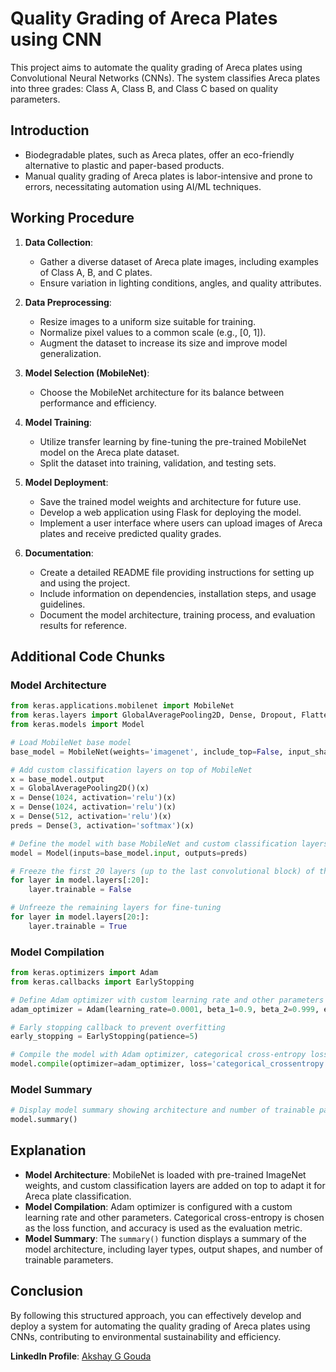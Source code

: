 
# Quality Grading of Areca Plates using CNN

This project aims to automate the quality grading of Areca plates using Convolutional Neural Networks (CNNs). The system classifies Areca plates into three grades: Class A, Class B, and Class C based on quality parameters.

## Introduction
- Biodegradable plates, such as Areca plates, offer an eco-friendly alternative to plastic and paper-based products.
- Manual quality grading of Areca plates is labor-intensive and prone to errors, necessitating automation using AI/ML techniques.

## Working Procedure
1. **Data Collection**: 
   - Gather a diverse dataset of Areca plate images, including examples of Class A, B, and C plates.
   - Ensure variation in lighting conditions, angles, and quality attributes.

2. **Data Preprocessing**:
   - Resize images to a uniform size suitable for training.
   - Normalize pixel values to a common scale (e.g., [0, 1]).
   - Augment the dataset to increase its size and improve model generalization.

3. **Model Selection (MobileNet)**:
   - Choose the MobileNet architecture for its balance between performance and efficiency.

4. **Model Training**:
   - Utilize transfer learning by fine-tuning the pre-trained MobileNet model on the Areca plate dataset.
   - Split the dataset into training, validation, and testing sets.

5. **Model Deployment**:
   - Save the trained model weights and architecture for future use.
   - Develop a web application using Flask for deploying the model.
   - Implement a user interface where users can upload images of Areca plates and receive predicted quality grades.

6. **Documentation**:
   - Create a detailed README file providing instructions for setting up and using the project.
   - Include information on dependencies, installation steps, and usage guidelines.
   - Document the model architecture, training process, and evaluation results for reference.

## Additional Code Chunks
### Model Architecture
```python
from keras.applications.mobilenet import MobileNet
from keras.layers import GlobalAveragePooling2D, Dense, Dropout, Flatten, BatchNormalization
from keras.models import Model

# Load MobileNet base model
base_model = MobileNet(weights='imagenet', include_top=False, input_shape=(224,224,3))

# Add custom classification layers on top of MobileNet
x = base_model.output
x = GlobalAveragePooling2D()(x)
x = Dense(1024, activation='relu')(x)
x = Dense(1024, activation='relu')(x)
x = Dense(512, activation='relu')(x)
preds = Dense(3, activation='softmax')(x)

# Define the model with base MobileNet and custom classification layers
model = Model(inputs=base_model.input, outputs=preds)

# Freeze the first 20 layers (up to the last convolutional block) of the base model
for layer in model.layers[:20]:
    layer.trainable = False

# Unfreeze the remaining layers for fine-tuning
for layer in model.layers[20:]:
    layer.trainable = True
```

### Model Compilation
```python
from keras.optimizers import Adam
from keras.callbacks import EarlyStopping

# Define Adam optimizer with custom learning rate and other parameters
adam_optimizer = Adam(learning_rate=0.0001, beta_1=0.9, beta_2=0.999, epsilon=None, decay=1e-5, amsgrad=False)

# Early stopping callback to prevent overfitting
early_stopping = EarlyStopping(patience=5)

# Compile the model with Adam optimizer, categorical cross-entropy loss, and accuracy metric
model.compile(optimizer=adam_optimizer, loss='categorical_crossentropy', metrics=['accuracy'])
```

### Model Summary
```python
# Display model summary showing architecture and number of trainable parameters
model.summary()
```

## Explanation
- **Model Architecture**: MobileNet is loaded with pre-trained ImageNet weights, and custom classification layers are added on top to adapt it for Areca plate classification.
- **Model Compilation**: Adam optimizer is configured with a custom learning rate and other parameters. Categorical cross-entropy is chosen as the loss function, and accuracy is used as the evaluation metric.
- **Model Summary**: The `summary()` function displays a summary of the model architecture, including layer types, output shapes, and number of trainable parameters.

## Conclusion
By following this structured approach, you can effectively develop and deploy a system for automating the quality grading of Areca plates using CNNs, contributing to environmental sustainability and efficiency.



**LinkedIn Profile**: [Akshay G Gouda](https://www.linkedin.com/in/akshay-g-gouda-1bb424202)

